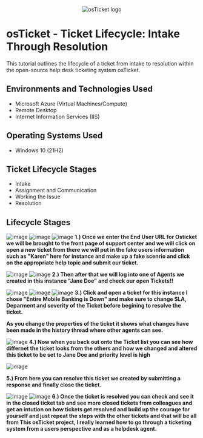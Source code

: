 <p align="center">
<img src="https://i.imgur.com/Clzj7Xs.png" alt="osTicket logo"/>
</p>

<h1>osTicket - Ticket Lifecycle: Intake Through Resolution</h1>
This tutorial outlines the lifecycle of a ticket from intake to resolution within the open-source help desk ticketing system osTicket.<br />



<h2>Environments and Technologies Used</h2>

- Microsoft Azure (Virtual Machines/Compute)
- Remote Desktop
- Internet Information Services (IIS)

<h2>Operating Systems Used </h2>

- Windows 10</b> (21H2)

<h2>Ticket Lifecycle Stages</h2>

- Intake
- Assignment and Communication
- Working the Issue
- Resolution

<h2>Lifecycle Stages</h2>

![image](https://github.com/MartindIT/ticket-lifecycle/assets/151476834/3993b96a-8a2b-4ad7-bfb6-5637c777dbf0)
![image](https://github.com/MartindIT/ticket-lifecycle/assets/151476834/f666d37c-3f19-40b3-9121-0103b6e8f539)
![image](https://github.com/MartindIT/ticket-lifecycle/assets/151476834/133b974a-ea0a-41c7-875d-c062e66b5d03)
**1.) Once we enter the End User URL for Osticket we will be brought to the front page of support center and we will click on open a new ticket from there we will put in the fake users information such as "Karen" here for instance and make up a fake scenrio and click on the appropriate help topic and submit our ticket.**


![image](https://github.com/MartindIT/ticket-lifecycle/assets/151476834/ad452144-35dc-4a62-b196-8b4d296b1187)
![image](https://github.com/MartindIT/ticket-lifecycle/assets/151476834/acb3534f-5e3c-4a30-8903-fc2fc90feddd)
**2.) Then after that we will log into one of Agents we created in this instance "Jane Doe" and check our open Tickets!!**


![image](https://github.com/MartindIT/ticket-lifecycle/assets/151476834/21ed9218-2e52-45ef-b5c8-e57ba664e1c2)
![image](https://github.com/MartindIT/ticket-lifecycle/assets/151476834/323f3cd5-d2bb-4a5f-8c22-af96bd3952b1)
![image](https://github.com/MartindIT/ticket-lifecycle/assets/151476834/481df537-b510-42b3-9674-5af6ceb30632)
**3.) Click and open a ticket for this instance I chose "Entire Mobile Banking is Down" and make sure to change SLA, Deparment and severity of the Ticket before begining to resolve the ticket.** 

**As you change the properties of the ticket it shows what changes have been made in the history thread where other agents can see.**

![image](https://github.com/MartindIT/ticket-lifecycle/assets/151476834/0283f845-1887-4f1c-9625-84f750a85499)
**4.) Now when you back out onto the Ticket list you can see how differnet the ticket looks from the others and how we changed and altered this ticket to be set to Jane Doe and priority level is high**

![image](https://github.com/MartindIT/ticket-lifecycle/assets/151476834/f5e92bbf-67e1-4b79-9f8d-74a004333edd)

**5.) From here you can resolve this ticket we created by submitting a response and finally close the ticket.**

![image](https://github.com/MartindIT/ticket-lifecycle/assets/151476834/74ee4afe-ac00-400c-9b29-986709255430)
![image](https://github.com/MartindIT/ticket-lifecycle/assets/151476834/eeff5bf4-dae5-406a-8486-1b578a8e1672)
**6.) Once the ticket is resolved you can check and see it in the closed ticket tab and see more closed tickets from colleagues and get an intution on how tickets get resolved and build up the courage for yourself and just repeat the steps with the other tickets and that will be all from This osTicket project, I really learned how to go through a ticketing system from a users perspective and as a helpdesk agent.**

